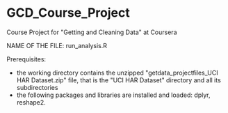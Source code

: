 # GCD_Course_Project
Course Project for "Getting and Cleaning Data" at Coursera

NAME OF THE FILE: run_analysis.R

Prerequisites:
- the working directory contains the unzipped "getdata_projectfiles_UCI HAR Dataset.zip" file, that is the "UCI HAR Dataset" directory and all its subdirectories
- the following packages and libraries are installed and loaded: dplyr, reshape2.

